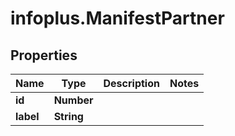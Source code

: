 # infoplus.ManifestPartner

## Properties
Name | Type | Description | Notes
------------ | ------------- | ------------- | -------------
**id** | **Number** |  | 
**label** | **String** |  | 


